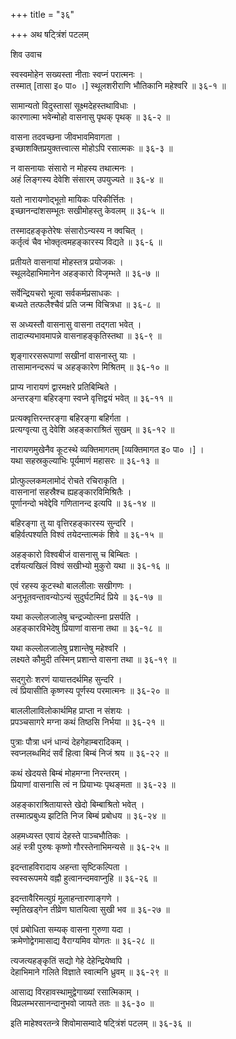 +++
title = "३६"

+++
अथ षट्त्रिंशं पटलम्   
    
    
शिव उवाच   
    
    
स्वस्वमोहेन सख्यस्ता नीताः स्वप्नं परात्मनः ।  
तस्मात् [तासा इ० पा० ।] स्थूलशरीराणि भौतिकानि महेश्वरि ॥ ३६-१ ॥  
    
सामान्यतो विदुस्तासां सूक्ष्मदेहस्तथाविधाः ।  
कारणात्मा भवेन्मोहो वासनासु पृथक् पृथक् ॥ ३६-२ ॥  
    
वासना तदवच्छना जीवभावमिवागता ।  
इच्छाशक्तिप्रयुक्तत्त्वात्स मोहोऽपि रसात्मकः ॥ ३६-३ ॥  
    
न वासनायाः संसारो न मोहस्य तथात्मनः ।  
अहं लिङ्गस्य देवेशि संसारम् उपयुज्यते ॥ ३६-४ ॥  
    
यतो नारायणोद्भूतो मायिकः परिकीर्त्तितः ।  
इच्छानन्दांशसम्भूतः सखीमोहस्तु केवलम् ॥ ३६-५ ॥  
    
तस्मादहङ्कृतेरेषः संसारोऽन्यस्य न क्वचित् ।  
कर्तृत्वं चैव भोक्तृत्वमहङ्कारस्य विद्यते ॥ ३६-६ ॥  
    
प्रतीयते वासनायां मोहस्तत्र प्रयोजकः ।  
स्थूलदेहाभिमानेन अहङ्कारो विजृम्भते ॥ ३६-७ ॥  
    
सर्वेन्द्रियचरो भूत्वा सर्वकर्मप्रसाधकः ।  
बध्यते तत्फलैश्चैवं प्रति जन्म विचित्रधा ॥ ३६-८ ॥  
    
स अध्यस्तौ वासनासु वासना तद्गता भवेत् ।  
तादात्म्यभावमापन्ने वासनाहङ्कृतिस्तथा ॥ ३६-९ ॥  
    
शृङ्गाररसरूपाणां सखीनां वासनास्तु याः ।  
तासामानन्दरूपं च अहङ्कारेण मिश्रितम् ॥ ३६-१० ॥  
    
प्राप्य नारायणं द्वारमक्षरे प्रतिबिम्बिते ।  
अन्तरङ्गा बहिरङ्गा स्वप्ने वृत्तिद्वयं भवेत् ॥ ३६-११ ॥  
    
प्रत्यक्वृत्तिरन्तरङ्गा बहिरङ्गा बहिर्गता ।  
प्रत्यग्वृत्या तु देवेशि अहङ्काराश्रितं सुखम् ॥ ३६-१२ ॥  
    
नारायणमुखेनैव कूटस्थे व्यक्तिमागतम् [व्यक्तिमागत इ० पा० ।] ।  
यथा सहस्रकुल्याभिः पूर्यमाणं महासरः ॥ ३६-१३ ॥  
    
प्रोत्फुल्लकमलामोदं रोचते रचिराकृति ।  
वासनानां सहस्रैश्च ह्यहङ्कारविमिश्रितैः ।  
पूर्णानन्दो भवेद्देवि गणितानन्द इत्यपि ॥ ३६-१४ ॥  
    
बहिरङ्गा तु या वृत्तिरहङ्कारस्य सुन्दरि ।  
बहिर्वत्पश्यति विश्वं तयेदन्तात्मकं शिवे ॥ ३६-१५ ॥  
    
अहङ्कारो विश्वबीजं वासनासु च बिम्बितः ।  
दर्शयत्यखिलं विश्वं सखीभ्यो मुकुरो यथा ॥ ३६-१६ ॥  
    
एवं रहस्य कूटस्थो बाललीलाः सखीगणः ।  
अनुभूतवन्तावन्योऽन्यं सुदुर्घटमिदं प्रिये ॥ ३६-१७ ॥  
    
यथा कल्लोलजालेषु चन्द्रज्योत्स्ना प्रसर्पति ।  
अहङ्कारविभेदेषु प्रियाणां वासना तथा ॥ ३६-१८ ॥  
    
यथा कल्लोलजालेषु प्रशान्तेषु महेश्वरि ।  
लक्ष्यते कौमुदी तस्मिन् प्रशान्ते वासना तथा ॥ ३६-१९ ॥  
    
सद्गुरोः शरणं यायात्तदर्थमिह सुन्दरि ।  
त्वं प्रियासीति कृष्णस्य पूर्णस्य परमात्मनः ॥ ३६-२० ॥  
    
बाललीलाविलोकार्थमिह प्राप्ता न संशयः ।  
प्रपञ्चसागरे मग्ना कथं तिष्ठसि निर्भया ॥ ३६-२१ ॥  
    
पुत्राः पौत्रा धनं धान्यं देहगेहाम्बरादिकम् ।  
स्वप्नलब्धमिदं सर्वं हित्वा बिम्बं निजं श्रय ॥ ३६-२२ ॥  
    
कथं खेदयसे बिम्बं मोहमग्ना निरन्तरम् ।  
प्रियाणां वासनासि त्वं न प्रियाभ्यः पृथङ्मता ॥ ३६-२३ ॥  
    
अहङ्काराश्रितायास्ते खेदो बिम्बाश्रितो भवेत् ।  
तस्मात्प्रबुध्य झटिति निज बिम्बं प्रबोधय ॥ ३६-२४ ॥  
    
अहमध्यस्त एवायं देहस्ते पाञ्चभौतिकः ।  
अहं स्त्री पुरुषः कृष्णो गौरस्तेनाभिमन्यसे ॥ ३६-२५ ॥  
    
इदन्ताहविरादाय अहन्ता सृष्टिकल्पिता ।  
स्वस्वरूपमये वह्नौ हुत्वानन्दमवाप्नुहि ॥ ३६-२६ ॥  
    
इदन्तावैरिमत्युग्रं मूलाहन्तारणाङ्गणे ।  
स्मृतिखड्गेन तीव्रेण घातयित्वा सुखी भव ॥ ३६-२७ ॥  
    
एवं प्रबोधिता सम्यक् वासना गुरुणा यदा ।  
क्रमेणोद्वेगमासाद्य वैराग्यमिव योगतः ॥ ३६-२८ ॥  
    
त्यजत्यहङ्कृतिं सद्यो गेहे देहेन्द्रियेष्वपि ।  
देहाभिमाने गलिते विज्ञाते स्वात्मनि ध्रुवम् ॥ ३६-२९ ॥  
    
आसाद्य विरहावस्थामुद्वेगाख्यां रसात्मिकाम् ।  
विप्रलम्भरसानन्दानुभवो जायते ततः ॥ ३६-३० ॥  
    
    
इति माहेश्वरतन्त्रे शिवोमासम्वादे षट्त्रिंशं पटलम् ॥ ३६-३६ ॥  
    
    
    